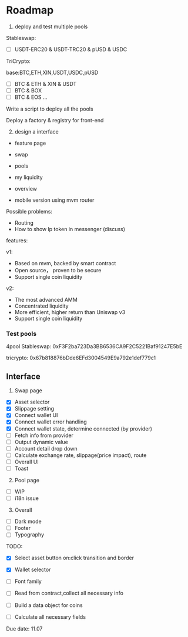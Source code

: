 # Roadmap

1. deploy and test multiple pools

Stableswap:

- [ ] USDT-ERC20 & USDT-TRC20 & pUSD & USDC

TriCrypto:

base:BTC,ETH,XIN,USDT,USDC,pUSD

- [ ] BTC & ETH & XIN & USDT
- [ ] BTC & BOX
- [ ] BTC & EOS
...

Write a script to deploy all the pools

Deploy a factory & registry for front-end


2. design a interface

- feature page
- swap
- pools
- my liquidity
- overview

- mobile version using mvm router


Possible problems:
- Routing
- How to show lp token in messenger (discuss)


features:

v1:
- Based on mvm, backed by smart contract
- Open source， proven to be secure
- Support single coin liquidity

v2:
- The most advanced AMM
- Concentrated liquidity
- More efficient, higher return than Uniswap v3
- Support single coin liquidity

### Test pools

4pool Stableswap: 0xF3F2ba723Da3BB6536CA9F2C5221Baf91247E5bE

tricrypto: 0x67b818876bDde6EFd3004549E9a792e1def779c1

## Interface

1. Swap page
- [x] Asset selector
- [x] Slippage setting
- [x] Connect wallet UI
- [x] Connect wallet error handling
- [x] Connect wallet state, determine connected (by provider)
- [ ] Fetch info from provider
- [ ] Output dynamic value
- [ ] Account detail drop down
- [ ] Calculate exchange rate, slippage(price impact), route
- [ ] Overall UI
- [ ] Toast

2. Pool page
- [ ] WIP
- [ ] i18n issue

3. Overall
- [ ] Dark mode
- [ ] Footer
- [ ] Typography

TODO:
- [x] Select asset button on:click transition and border
- [x] Wallet selector
- [ ] Font family
- [ ] Read from contract,collect all necessary info
- [ ] Build a data object for coins
- [ ] Calculate all necessary fields


Due date: 11.07
